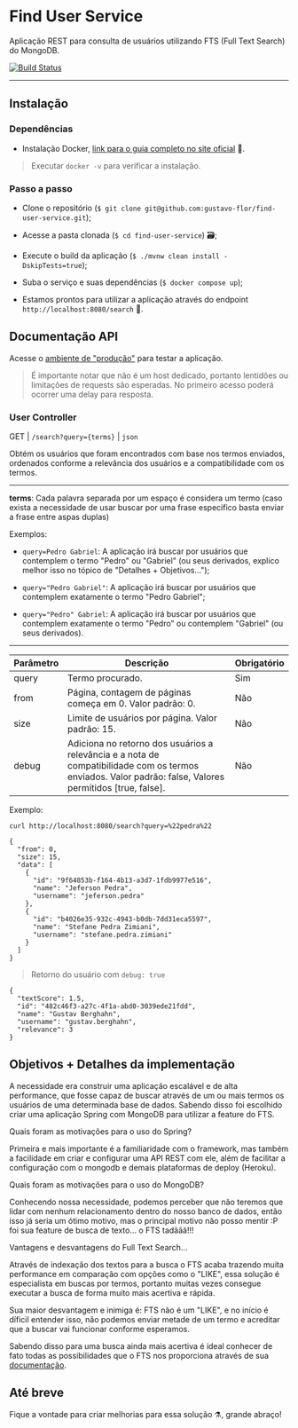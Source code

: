 # Find User Service

Aplicação REST para consulta de usuários utilizando FTS (Full Text Search) do MongoDB.

[![Build Status](https://travis-ci.com/gustavo-flor/find-user-service.svg?branch=main)](https://travis-ci.com/gustavo-flor/find-user-service)

---

## Instalação

### Dependências

- Instalação Docker, [link para o guia completo no site oficial](https://docs.docker.com/docker-hub/) 🐳.

> Executar `docker -v` para verificar a instalação.

### Passo a passo

- Clone o repositório (`$ git clone git@github.com:gustavo-flor/find-user-service.git`);
  
- Acesse a pasta clonada (`$ cd find-user-service`) 🗃️;
  
- Execute o build da aplicação (`$ ./mvnw clean install -DskipTests=true`);

- Suba o serviço e suas dependências (`$ docker compose up`);

- Estamos prontos para utilizar a aplicação através do endpoint `http://localhost:8080/search` 🎉.

## Documentação API

Acesse o [ambiente de "produção"](https://find-user-service.herokuapp.com/search?query=pedra) para testar a aplicação.

> É importante notar que não é um host dedicado, portanto lentidões ou limitações de requests são esperadas. No primeiro acesso poderá ocorrer uma delay para resposta.

### User Controller

GET | `/search?query={terms}` | `json`

Obtém os usuários que foram encontrados com base nos termos enviados, ordenados conforme a relevância dos usuários e a compatibilidade com os termos.

---

**terms**: Cada palavra separada por um espaço é considera um termo (caso exista a necessidade de usar buscar por uma frase especifico basta enviar a frase entre aspas duplas)

Exemplos:

- `query=Pedro Gabriel`: A aplicação irá buscar por usuários que contemplem o termo "Pedro" ou "Gabriel" (ou seus derivados, explico melhor isso no tópico de "Detalhes + Objetivos...");

- `query="Pedro Gabriel"`: A aplicação irá buscar por usuários que contemplem exatamente o termo "Pedro Gabriel";

- `query="Pedro" Gabriel`: A aplicação irá buscar por usuários que contemplem exatamente o termo "Pedro" ou contemplem "Gabriel" (ou seus derivados).

---

| Parâmetro | Descrição | Obrigatório |
|-----------|-----------| ----------- |
| query | Termo procurado. | Sim |
| from | Página, contagem de páginas começa em 0. Valor padrão: 0. | Não |
| size | Limite de usuários por página. Valor padrão: 15. | Não |
| debug | Adiciona no retorno dos usuários a relevância e a nota de compatibilidade com os termos enviados. Valor padrão: false, Valores permitidos \[true, false]. | Não |

Exemplo:

```shell
curl http://localhost:8080/search?query=%22pedra%22
```

```json5
{
  "from": 0,
  "size": 15,
  "data": [
    {
      "id": "9f64853b-f164-4b13-a3d7-1fdb9977e516",
      "name": "Jeferson Pedra",
      "username": "jeferson.pedra"
    },
    {
      "id": "b4026e35-932c-4943-b0db-7dd31eca5597",
      "name": "Stefane Pedra Zimiani",
      "username": "stefane.pedra.zimiani"
    }
  ]
}
```

> Retorno do usuário com `debug: true`

```json5
{
  "textScore": 1.5, 
  "id": "482c46f3-a27c-4f1a-abd0-3039ede21fdd",
  "name": "Gustav Berghahn",
  "username": "gustav.berghahn",
  "relevance": 3  
}
```

## Objetivos + Detalhes da implementação

A necessidade era construir uma aplicação escalável e de alta performance, que fosse capaz de buscar através de um ou mais termos os usuários de uma determinada base de dados. Sabendo disso foi escolhido criar uma aplicação Spring com MongoDB para utilizar a feature do FTS.

Quais foram as motivações para o uso do Spring?

Primeira e mais importante é a familiaridade com o framework, mas também a facilidade em criar e configurar uma API REST com ele, além de facilitar a configuração com o mongodb e demais plataformas de deploy (Heroku).

Quais foram as motivações para o uso do MongoDB?

Conhecendo nossa necessidade, podemos perceber que não teremos que lidar com nenhum relacionamento dentro do nosso banco de dados, então isso já seria um ótimo motivo, mas o principal motivo não posso mentir :P foi sua feature de busca de texto... o FTS tadããã!!!

Vantagens e desvantagens do Full Text Search...

Através de indexação dos textos para a busca o FTS acaba trazendo muita performance em comparação com opções como o "LIKE", essa solução é especialista em buscas por termos, portanto muitas vezes consegue executar a busca de forma muito mais acertiva e rápida.

Sua maior desvantagem e inimiga é: FTS não é um "LIKE", e no início é díficil entender isso, não podemos enviar metade de um termo e acreditar que a buscar vai funcionar conforme esperamos. 

Sabendo disso para uma busca ainda mais acertiva é ideal conhecer de fato todas as possibilidades que o FTS nos proporciona através de sua [documentação](https://docs.mongodb.com/manual/reference/operator/query/text/).

## Até breve

Fique a vontade para criar melhorias para essa solução ⚗, grande abraço!
